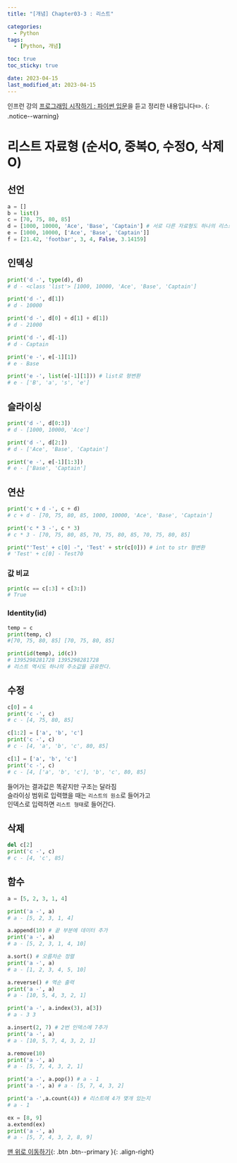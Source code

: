 ```yaml
---
title: "[개념] Chapter03-3 : 리스트"

categories:
  - Python
tags:
  - [Python, 개념]

toc: true
toc_sticky: true

date: 2023-04-15
last_modified_at: 2023-04-15
---
```


인프런 강의 [프로그래밍 시작하기 : 파이썬 입문](https://www.inflearn.com/course/%ED%94%84%EB%A1%9C%EA%B7%B8%EB%9E%98%EB%B0%8D-%ED%8C%8C%EC%9D%B4%EC%8D%AC-%EC%9E%85%EB%AC%B8-%EC%9D%B8%ED%94%84%EB%9F%B0-%EC%98%A4%EB%A6%AC%EC%A7%80%EB%84%90)을 듣고 정리한 내용입니다✏️.
{: .notice--warning}

# 리스트 자료형 (순서O, 중복O, 수정O, 삭제O)

## 선언

```python
a = []
b = list()
c = [70, 75, 80, 85]
d = [1000, 10000, 'Ace', 'Base', 'Captain'] # 서로 다른 자료형도 하나의 리스트에 담기 가능
e = [1000, 10000, ['Ace', 'Base', 'Captain']]
f = [21.42, 'footbar', 3, 4, False, 3.14159]
```

## 인덱싱

```python
print('d -', type(d), d)
# d - <class 'list'> [1000, 10000, 'Ace', 'Base', 'Captain']

print('d -', d[1])
# d - 10000

print('d -', d[0] + d[1] + d[1])
# d - 21000

print('d -', d[-1])
# d - Captain

print('e -', e[-1][1])
# e - Base

print('e -', list(e[-1][1])) # list로 형변환
# e - ['B', 'a', 's', 'e']
```

## 슬라이싱

```python
print('d -', d[0:3])
# d - [1000, 10000, 'Ace']

print('d -', d[2:])
# d - ['Ace', 'Base', 'Captain']

print('e -', e[-1][1:3])
# e - ['Base', 'Captain']
```

## 연산

```python
print('c + d -', c + d)
# c + d - [70, 75, 80, 85, 1000, 10000, 'Ace', 'Base', 'Captain']

print('c * 3 -', c * 3)
# c * 3 - [70, 75, 80, 85, 70, 75, 80, 85, 70, 75, 80, 85]

print("'Test' + c[0] -", 'Test' + str(c[0])) # int to str 형변환
# 'Test' + c[0] - Test70
```

### 값 비교

```python
print(c == c[:3] + c[3:])
# True
```

### Identity(id)

```python
temp = c
print(temp, c)
#[70, 75, 80, 85] [70, 75, 80, 85]

print(id(temp), id(c))
# 1395298281728 1395298281728
# 리스트 역시도 하나의 주소값을 공유한다.
```

## 수정

```python
c[0] = 4
print('c -', c)
# c - [4, 75, 80, 85]

c[1:2] = ['a', 'b', 'c']
print('c -', c)
# c - [4, 'a', 'b', 'c', 80, 85]

c[1] = ['a', 'b', 'c']
print('c -', c)
# c - [4, ['a', 'b', 'c'], 'b', 'c', 80, 85]
```

들어가는 결과값은 똑같지만 구조는 달라짐  
슬라이싱 범위로 입력했을 때는 `리스트의 원소`로 들어가고  
인덱스로 입력하면 `리스트 형태`로 들어간다.

## 삭제

```python
del c[2]
print('c -', c)
# c - [4, 'c', 85]
```

## 함수

```python
a = [5, 2, 3, 1, 4]

print('a -', a)
# a - [5, 2, 3, 1, 4]

a.append(10) # 끝 부분에 데이터 추가
print('a -', a)
# a - [5, 2, 3, 1, 4, 10]

a.sort() # 오름차순 정렬
print('a -', a)
# a - [1, 2, 3, 4, 5, 10]

a.reverse() # 역순 출력
print('a -', a)
# a - [10, 5, 4, 3, 2, 1]

print('a -', a.index(3), a[3])
# a - 3 3

a.insert(2, 7) # 2번 인덱스에 7추가
print('a -', a)
# a - [10, 5, 7, 4, 3, 2, 1]

a.remove(10)
print('a -', a)
# a - [5, 7, 4, 3, 2, 1]

print('a -', a.pop()) # a - 1
print('a -', a) # a - [5, 7, 4, 3, 2]

print('a -',a.count(4)) # 리스트에 4가 몇개 있는지
# a - 1

ex = [8, 9]
a.extend(ex)
print('a -', a)
# a - [5, 7, 4, 3, 2, 8, 9]

```

[맨 위로 이동하기](#){: .btn .btn--primary }{: .align-right}
